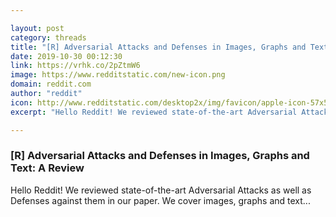 ```yaml
---

layout: post
category: threads
title: "[R] Adversarial Attacks and Defenses in Images, Graphs and Text: A Review"
date: 2019-10-30 00:12:30
link: https://vrhk.co/2pZtmW6
image: https://www.redditstatic.com/new-icon.png
domain: reddit.com
author: "reddit"
icon: http://www.redditstatic.com/desktop2x/img/favicon/apple-icon-57x57.png
excerpt: "Hello Reddit! We reviewed state-of-the-art Adversarial Attacks as well as Defenses against them in our paper. We cover images, graphs and text..."

---
```


### [R] Adversarial Attacks and Defenses in Images, Graphs and Text: A Review

Hello Reddit! We reviewed state-of-the-art Adversarial Attacks as well as Defenses against them in our paper. We cover images, graphs and text...